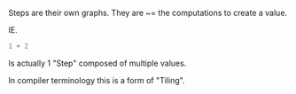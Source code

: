 Steps are their own graphs. They are ~= the computations to create a value.

IE.

```js
1 + 2
```

Is actually 1 "Step" composed of multiple values.

In compiler terminology this is a form of "Tiling".